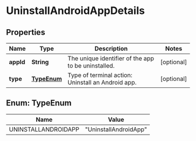 

# UninstallAndroidAppDetails


## Properties

| Name | Type | Description | Notes |
|------------ | ------------- | ------------- | -------------|
|**appId** | **String** | The unique identifier of the app to be uninstalled. |  [optional] |
|**type** | [**TypeEnum**](#TypeEnum) | Type of terminal action: Uninstall an Android app. |  [optional] |



## Enum: TypeEnum

| Name | Value |
|---- | -----|
| UNINSTALLANDROIDAPP | &quot;UninstallAndroidApp&quot; |



